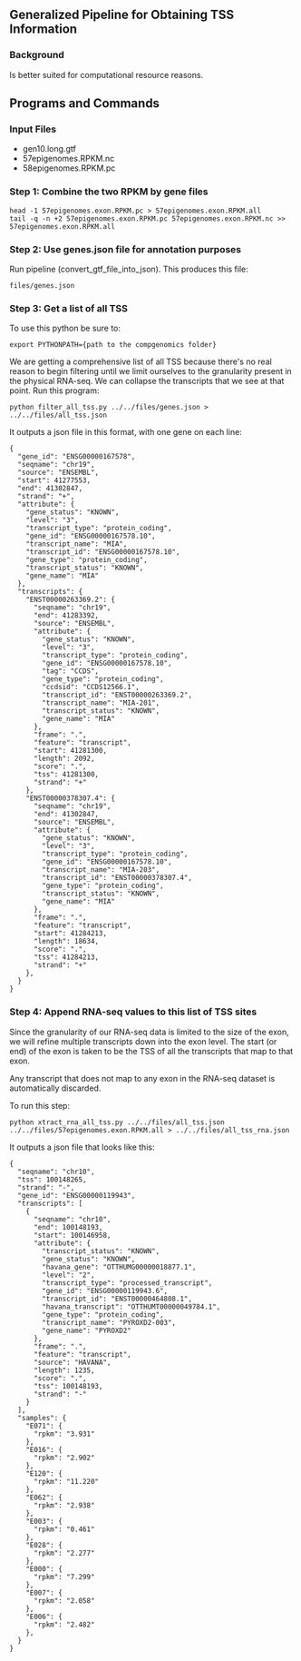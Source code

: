 Generalized Pipeline for Obtaining TSS Information
--------------------------------------------------

### Background ###

Is better suited for computational resource reasons.

Programs and Commands
---------------------

### Input Files ###
* gen10.long.gtf
* 57epigenomes.RPKM.nc
* 58epigenomes.RPKM.pc

### Step 1: Combine the two RPKM by gene files ###
    head -1 57epigenomes.exon.RPKM.pc > 57epigenomes.exon.RPKM.all
    tail -q -n +2 57epigenomes.exon.RPKM.pc 57epigenomes.exon.RPKM.nc >> 57epigenomes.exon.RPKM.all
    
### Step 2: Use genes.json file for annotation purposes ###

Run pipeline (convert_gtf_file_into_json). This produces this file:

    files/genes.json
    
### Step 3: Get a list of all TSS ###

To use this python be sure to:

    export PYTHONPATH={path to the compgenomics folder}

We are getting a comprehensive list of all TSS because there's no real reason to begin filtering until we limit
ourselves to the granularity present in the physical RNA-seq. We can collapse the transcripts that we see at that point.
Run this program:

    python filter_all_tss.py ../../files/genes.json > ../../files/all_tss.json

It outputs a json file in this format, with one gene on each line:

    {
      "gene_id": "ENSG00000167578", 
      "seqname": "chr19", 
      "source": "ENSEMBL", 
      "start": 41277553, 
      "end": 41302847, 
      "strand": "+", 
      "attribute": {
        "gene_status": "KNOWN", 
        "level": "3", 
        "transcript_type": "protein_coding", 
        "gene_id": "ENSG00000167578.10", 
        "transcript_name": "MIA", 
        "transcript_id": "ENSG00000167578.10", 
        "gene_type": "protein_coding", 
        "transcript_status": "KNOWN", 
        "gene_name": "MIA"
      }, 
      "transcripts": {
        "ENST00000263369.2": {
          "seqname": "chr19", 
          "end": 41283392, 
          "source": "ENSEMBL", 
          "attribute": {
            "gene_status": "KNOWN", 
            "level": "3", 
            "transcript_type": "protein_coding", 
            "gene_id": "ENSG00000167578.10", 
            "tag": "CCDS", 
            "gene_type": "protein_coding", 
            "ccdsid": "CCDS12566.1", 
            "transcript_id": "ENST00000263369.2", 
            "transcript_name": "MIA-201", 
            "transcript_status": "KNOWN", 
            "gene_name": "MIA"
          }, 
          "frame": ".", 
          "feature": "transcript", 
          "start": 41281300, 
          "length": 2092, 
          "score": ".", 
          "tss": 41281300, 
          "strand": "+"
        }, 
        "ENST00000378307.4": {
          "seqname": "chr19", 
          "end": 41302847, 
          "source": "ENSEMBL", 
          "attribute": {
            "gene_status": "KNOWN", 
            "level": "3", 
            "transcript_type": "protein_coding", 
            "gene_id": "ENSG00000167578.10", 
            "transcript_name": "MIA-203", 
            "transcript_id": "ENST00000378307.4", 
            "gene_type": "protein_coding", 
            "transcript_status": "KNOWN", 
            "gene_name": "MIA"
          }, 
          "frame": ".", 
          "feature": "transcript", 
          "start": 41284213, 
          "length": 18634, 
          "score": ".", 
          "tss": 41284213, 
          "strand": "+"
        },
      }
    }

### Step 4: Append RNA-seq values to this list of TSS sites ###

Since the granularity of our RNA-seq data is limited to the size of the exon, we will refine multiple transcripts down
into the exon level. The start (or end) of the exon is taken to be the TSS of all the transcripts that map to that exon.

Any transcript that does not map to any exon in the RNA-seq dataset is automatically discarded.

To run this step:

    python xtract_rna_all_tss.py ../../files/all_tss.json ../../files/57epigenomes.exon.RPKM.all > ../../files/all_tss_rna.json

It outputs a json file that looks like this:

    {
      "seqname": "chr10", 
      "tss": 100148265, 
      "strand": "-", 
      "gene_id": "ENSG00000119943", 
      "transcripts": [
        {
          "seqname": "chr10", 
          "end": 100148193, 
          "start": 100146958, 
          "attribute": {
            "transcript_status": "KNOWN", 
            "gene_status": "KNOWN", 
            "havana_gene": "OTTHUMG00000018877.1", 
            "level": "2", 
            "transcript_type": "processed_transcript", 
            "gene_id": "ENSG00000119943.6", 
            "transcript_id": "ENST00000464808.1", 
            "havana_transcript": "OTTHUMT00000049784.1", 
            "gene_type": "protein_coding", 
            "transcript_name": "PYROXD2-003", 
            "gene_name": "PYROXD2"
          }, 
          "frame": ".", 
          "feature": "transcript", 
          "source": "HAVANA", 
          "length": 1235, 
          "score": ".", 
          "tss": 100148193, 
          "strand": "-"
        }
      ], 
      "samples": {
        "E071": {
          "rpkm": "3.931"
        }, 
        "E016": {
          "rpkm": "2.902"
        }, 
        "E120": {
          "rpkm": "11.220"
        }, 
        "E062": {
          "rpkm": "2.938"
        }, 
        "E003": {
          "rpkm": "0.461"
        }, 
        "E028": {
          "rpkm": "2.277"
        }, 
        "E000": {
          "rpkm": "7.299"
        }, 
        "E007": {
          "rpkm": "2.058"
        }, 
        "E006": {
          "rpkm": "2.482"
        },
      }
    }
